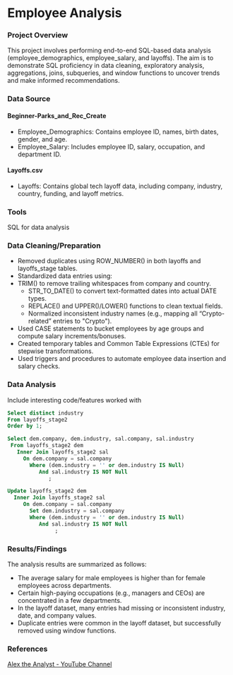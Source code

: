 # Employee Analysis



### Project Overview
This project involves performing end-to-end SQL-based data analysis (employee_demographics, employee_salary, and layoffs). The aim is to demonstrate SQL proficiency in data cleaning, exploratory analysis, aggregations, joins, subqueries, and window functions to uncover trends and make informed recommendations.

### Data Source
#### Beginner-Parks_and_Rec_Create
- Employee_Demographics: Contains employee ID, names, birth dates, gender, and age.
- Employee_Salary: Includes employee ID, salary, occupation, and department ID.
#### Layoffs.csv
- Layoffs: Contains global tech layoff data, including company, industry, country, funding, and layoff metrics.

### Tools
SQL for data analysis

### Data Cleaning/Preparation
- Removed duplicates using ROW_NUMBER() in both layoffs and layoffs_stage tables.
- Standardized data entries using:
- TRIM() to remove trailing whitespaces from company and country.
   - STR_TO_DATE() to convert text-formatted dates into actual DATE types.
   - REPLACE() and UPPER()/LOWER() functions to clean textual fields.
   - Normalized inconsistent industry names (e.g., mapping all “Crypto-related” entries to "Crypto").
- Used CASE statements to bucket employees by age groups and compute salary increments/bonuses.
- Created temporary tables and Common Table Expressions (CTEs) for stepwise transformations.
- Used triggers and procedures to automate employee data insertion and salary checks.

### Data Analysis
Include interesting code/features worked with
```sql
Select distinct industry
From layoffs_stage2
Order by 1;

Select dem.company, dem.industry, sal.company, sal.industry
 From layoffs_stage2 dem
   Inner Join layoffs_stage2 sal
     On dem.company = sal.company
       Where (dem.industry = '' or dem.industry IS Null)
		  And sal.industry IS NOT Null
             ;

Update layoffs_stage2 dem
  Inner Join layoffs_stage2 sal
     On dem.company = sal.company
       Set dem.industry = sal.company
       Where (dem.industry = '' or dem.industry IS Null)
		  And sal.industry IS NOT Null
               ;
```

### Results/Findings
The analysis results are summarized as follows:
- The average salary for male employees is higher than for female employees across departments.
- Certain high-paying occupations (e.g., managers and CEOs) are concentrated in a few departments.
- In the layoff dataset, many entries had missing or inconsistent industry, date, and company values.
- Duplicate entries were common in the layoff dataset, but successfully removed using window functions.


### References
[Alex the Analyst - YouTube Channel](https://www.youtube.com/watch?v=OT1RErkfLNQ&list=PL9PrwgRNlv62OiqVlASto1N4cAQRg60dr&index=22&pp=gAQBiAQB)








